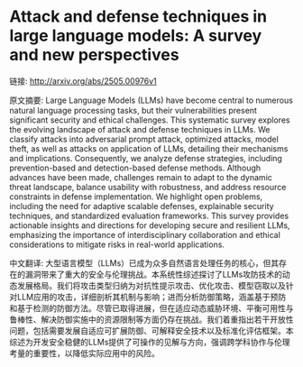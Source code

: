 # Attack and defense techniques in large language models: A survey and new perspectives

链接: http://arxiv.org/abs/2505.00976v1

原文摘要:
Large Language Models (LLMs) have become central to numerous natural language
processing tasks, but their vulnerabilities present significant security and
ethical challenges. This systematic survey explores the evolving landscape of
attack and defense techniques in LLMs. We classify attacks into adversarial
prompt attack, optimized attacks, model theft, as well as attacks on
application of LLMs, detailing their mechanisms and implications. Consequently,
we analyze defense strategies, including prevention-based and detection-based
defense methods. Although advances have been made, challenges remain to adapt
to the dynamic threat landscape, balance usability with robustness, and address
resource constraints in defense implementation. We highlight open problems,
including the need for adaptive scalable defenses, explainable security
techniques, and standardized evaluation frameworks. This survey provides
actionable insights and directions for developing secure and resilient LLMs,
emphasizing the importance of interdisciplinary collaboration and ethical
considerations to mitigate risks in real-world applications.

中文翻译:
大型语言模型（LLMs）已成为众多自然语言处理任务的核心，但其存在的漏洞带来了重大的安全与伦理挑战。本系统性综述探讨了LLMs攻防技术的动态发展格局。我们将攻击类型归纳为对抗性提示攻击、优化攻击、模型窃取以及针对LLM应用的攻击，详细剖析其机制与影响；进而分析防御策略，涵盖基于预防和基于检测的防御方法。尽管已取得进展，但在适应动态威胁环境、平衡可用性与鲁棒性、解决防御实施中的资源限制等方面仍存在挑战。我们着重指出若干开放性问题，包括需要发展自适应可扩展防御、可解释安全技术以及标准化评估框架。本综述为开发安全稳健的LLMs提供了可操作的见解与方向，强调跨学科协作与伦理考量的重要性，以降低实际应用中的风险。
